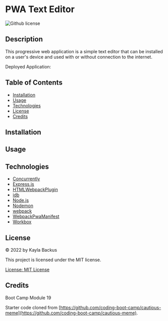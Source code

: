 # PWA Text Editor
![Github license](https://img.shields.io/badge/license-MIT-blue.svg)

## Description
This progressive web application is a simple text editor that can be installed on a user's device and used with or without connection to the internet.

Deployed Application: 

## Table of Contents
- [Installation](#installation)
- [Usage](#usage)
- [Technologies](#technologies)
- [License](#license)
- [Credits](#credits)

## Installation


## Usage


## Technologies
- [Concurrently](https://www.npmjs.com/package/concurrently)
- [Express.js]()
- [HTMLWebpackPlugin](https://webpack.js.org/plugins/html-webpack-plugin/)
- [idb](https://www.npmjs.com/package/idb)
- [Node.js](https://nodejs.org/en/)
- [Nodemon](https://www.npmjs.com/package/nodemon)
- [webpack](https://webpack.js.org/)
- [WebpackPwaManifest]()
- [Workbox](https://developer.chrome.com/docs/workbox/)

## License
&copy; 2022 by Kayla Backus

This project is licensed under the MIT license.

[License: MIT License](https://opensource.org/licenses/MIT)

## Credits
Boot Camp Module 19

Starter code cloned from [https://github.com/coding-boot-camp/cautious-meme](https://github.com/coding-boot-camp/cautious-meme).